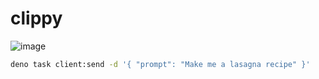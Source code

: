 # clippy
![image](https://github.com/user-attachments/assets/020c65b5-fb2d-44e7-85d2-5e7d3ade4fc0)

```sh
deno task client:send -d '{ "prompt": "Make me a lasagna recipe" }'
```
